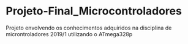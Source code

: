 # Projeto-Final_Microcontroladores
Projeto envolvendo os conhecimentos adquiridos na disciplina de microntroladores 2019/1 utilizando o ATmega328p
